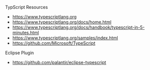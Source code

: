 
TypScript Resources
* https://www.typescriptlang.org
* https://www.typescriptlang.org/docs/home.html
* https://www.typescriptlang.org/docs/handbook/typescript-in-5-minutes.html
* https://www.typescriptlang.org/samples/index.html
* https://github.com/Microsoft/TypeScript



Eclipse Plugin
* https://github.com/palantir/eclipse-typescript

